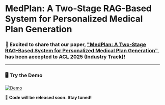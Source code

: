 # MedPlan: A Two-Stage RAG-Based System for Personalized Medical Plan Generation

### 🎉 Excited to share that our paper, ["MedPlan: A Two-Stage RAG-Based System for Personalized Medical Plan Generation"](https://arxiv.org/abs/2503.17900), has been accepted to **ACL 2025 (Industry Track)**!

---

### 🖥️ Try the Demo  
[![Demo](https://img.shields.io/badge/🔗%20Live%20Demo-justforpublicuse.com-blue?style=for-the-badge)](https://justforpublicuse.com)

🚧 **Code will be released soon. Stay tuned!**

